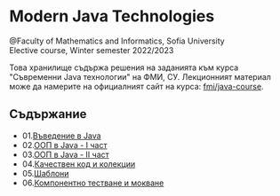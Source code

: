 # Modern Java Technologies
@Faculty of Mathematics and Informatics, Sofia University  
Elective course, Winter semester 2022/2023


Това хранилище съдържа решения на заданията към курса "Съвременни Java технологии" на ФМИ, СУ.
Лекционният материал може да намерите на официалният сайт на курса: [fmi/java-course](<https://fmi.github.io/java-course/>).

## Съдържание
- 01.[Въведение в Java](<./01-intro-to-java/>)
- 02.[ООП в Java - I част](<./02-oop-in-java-1/>)
- 03.[ООП в Java - II част](<./03-oop-in-java-2/>)
- 04.[Качествен код и колекции](<./04-clean-code-collections/>)
- 05.[Шаблони](<./05-generics/>)
- 06.[Компонентно тестване и мокване](<./06-unit-testing-and-mocking/>)